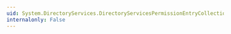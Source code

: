 ```yaml
---
uid: System.DirectoryServices.DirectoryServicesPermissionEntryCollection.Add(System.DirectoryServices.DirectoryServicesPermissionEntry)
internalonly: False
---
```

